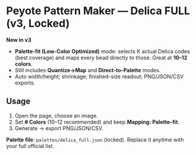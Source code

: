 # Peyote Pattern Maker — Delica FULL (v3, Locked)

**New in v3**
- **Palette-fit (Low-Color Optimized)** mode: selects K actual Delica codes (best coverage) and maps every bead directly to those. Great at **10–12 colors**.
- Still includes **Quantize→Map** and **Direct-to-Palette** modes.
- Auto width/height; shrinkage; finished-size readout; PNG/JSON/CSV exports.

## Usage
1. Open the page, choose an image.
2. Set **# Colors** (10–12 recommended) and keep **Mapping: Palette-fit**.
3. Generate → export PNG/JSON/CSV.

**Palette file**: `palettes/delica_full.json` (locked). Replace it anytime with your full official list.
